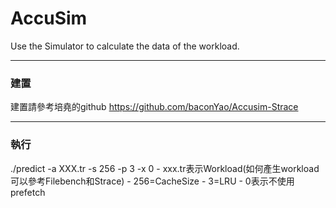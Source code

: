 # AccuSim
Use the Simulator to calculate the data of the workload.

---

<a name="make"/></a>
### 建置
建置請參考培堯的github https://github.com/baconYao/Accusim-Strace

---

<a name="exc"/></a>
### 執行  
./predict -a XXX.tr -s 256 -p 3 -x 0
	-	xxx.tr表示Workload(如何產生workload可以參考Filebench和Strace)
	-	256=CacheSize
	-	3=LRU
	-	0表示不使用prefetch 
	